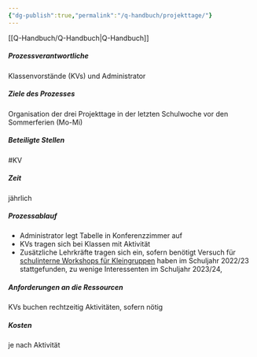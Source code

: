 ```yaml
---
{"dg-publish":true,"permalink":"/q-handbuch/projekttage/"}
---
```


[[Q-Handbuch/Q-Handbuch\|Q-Handbuch]]
##### Prozessverantwortliche 
Klassenvorstände (KVs) und Administrator
##### Ziele des Prozesses 
Organisation der drei Projekttage in der letzten Schulwoche vor den Sommerferien (Mo-Mi)
##### Beteiligte Stellen 
#KV
##### Zeit
jährlich
##### Prozessablauf
* Administrator legt Tabelle in Konferenzzimmer auf
* KVs tragen sich bei Klassen mit Aktivität
* Zusätzliche Lehrkräfte tragen sich ein, sofern benötigt
Versuch für [schulinterne Workshops für Kleingruppen](https://docs.google.com/spreadsheets/d/1OmjK4w-p9SxVneHiwBNlY-7Yd5TX2fwgM7ygIxiGPbw/edit?usp=sharing) haben im Schuljahr 2022/23 stattgefunden, zu wenige Interessenten im Schuljahr 2023/24, 
##### Anforderungen an die Ressourcen
KVs buchen rechtzeitig Aktivitäten, sofern nötig 
##### Kosten 
je nach Aktivität